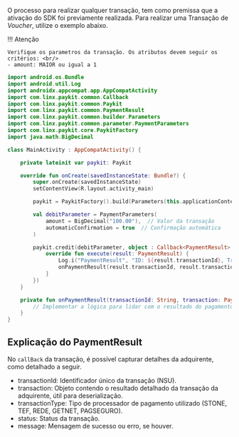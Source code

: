 O processo para realizar qualquer transação, tem como premissa que a ativação do SDK foi previamente realizada. 
Para realizar uma Transação de *Voucher*, utilize o exemplo abaixo. 

!!! Atenção 

    Verifique os parametros da transação. Os atributos devem seguir os critérios: <br/>
    - amount: MAIOR ou igual a 1

```kotlin
import android.os.Bundle
import android.util.Log
import androidx.appcompat.app.AppCompatActivity
import com.linx.paykit.common.Callback
import com.linx.paykit.common.Paykit
import com.linx.paykit.common.PaymentResult
import com.linx.paykit.common.builder.Parameters
import com.linx.paykit.common.parameter.PaymentParameters
import com.linx.paykit.core.PaykitFactory
import java.math.BigDecimal

class MainActivity : AppCompatActivity() {

    private lateinit var paykit: Paykit

    override fun onCreate(savedInstanceState: Bundle?) {
        super.onCreate(savedInstanceState)
        setContentView(R.layout.activity_main)

        paykit = PaykitFactory().build(Parameters(this.applicationContext, "Transacao de Debito"))

        val debitParameter = PaymentParameters(
            amount = BigDecimal("100.00"),  // Valor da transação
            automaticConfirmation = true  // Confirmação automática
        )

        paykit.credit(debitParameter, object : Callback<PaymentResult> {
            override fun execute(result: PaymentResult) {
                Log.i("PaymentResult", "ID: ${result.transactionId}, Transaction: ${result.transaction}")
                onPaymentResult(result.transactionId, result.transaction)
            }
        })
    }

    private fun onPaymentResult(transactionId: String, transaction: PaymentResult) {
        // Implementar a lógica para lidar com o resultado do pagamento
    }
}
```

## Explicação do PaymentResult

No `callBack` da transação, é possível capturar detalhes da adquirente, como detalhado a seguir.

 - transactionId: Identificador único da transação (NSU).
 - transaction: Objeto contendo o resultado detalhado da transação da adquirente, útil para deserialização.
 - transactionType: Tipo de processador de pagamento utilizado (STONE, TEF, REDE, GETNET, PAGSEGURO).
 - status: Status da transação.
 - message: Mensagem de sucesso ou erro, se houver.


